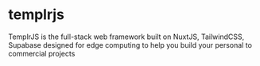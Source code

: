 # templrjs
TemplrJS is the full-stack web framework built on NuxtJS, TailwindCSS, Supabase designed for edge computing to help you build your personal to commercial projects
